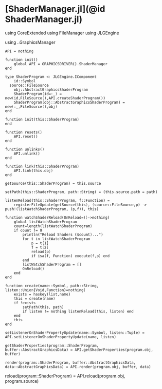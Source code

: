 # [ShaderManager.jl](@id ShaderManager.jl)

using CoreExtended
using FileManager
using JLGEngine

using ..GraphicsManager

```
API = nothing
```

```
function init()
	global API = GRAPHICSDRIVER().ShaderManager
end
```

```
type ShaderProgram <: JLGEngine.IComponent
	id::Symbol
  source::FileSource
	obj::AbstractGraphicsShaderProgram
	ShaderProgram(id=:_) = new(id,FileSource(),API.createShaderProgram())
	ShaderProgram(obj::AbstractGraphicsShaderProgram) = new(:_,FileSource(),obj)
end
```

```
function init(this::ShaderProgram)
end
```

```
function resets()
	API.reset()
end
```

```
function unlinks()
	API.unlink()
end
```

```
function link(this::ShaderProgram)
	API.link(this.obj)
end
```

```
getSource(this::ShaderProgram) = this.source
```

```
setPath(this::ShaderProgram, path::String) = (this.source.path = path)
```

```
listenReload(this::ShaderProgram, f::Function) =
	registerFileUpdate(getSource(this), (source::FileSource,p) -> push!(listWatchShaderProgram, (p,f)), this)
```

```
function watchShaderReload(OnReload=()->nothing)
	global listWatchShaderProgram
	count=length(listWatchShaderProgram)
	if count != 0
		println("Reload Shaders ($count)...")
		for t in listWatchShaderProgram
			p = t[1]
			f = t[2]
			reload(p)
			if isa(f, Function) execute(f,p) end
		end
		listWatchShaderProgram = []
		OnReload()
	end
end
```

```
function create(name::Symbol, path::String, listen::Union{Void,Function}=nothing)
	exists = haskey(list,name)
	this = create(name)
	if !exists
		setPath(this, path)
		if listen != nothing listenReload(this, listen) end
	end
	this
end
```

```
setListenerOnShaderPropertyUpdate(name::Symbol, listen::Tuple) = API.setListenerOnShaderPropertyUpdate(name, listen)
```

```
getShaderProperties(program::ShaderProgram, buffer::AbstractGraphicsData) = API.getShaderProperties(program.obj, buffer)
```

```
render(program::ShaderProgram, buffer::AbstractGraphicsData, data::AbstractGraphicsData) = API.render(program.obj, buffer, data)

```
reload(program::ShaderProgram) = API.reload(program.obj, program.source)
```